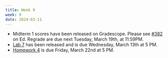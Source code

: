 ```yaml
---
title: Week 9
week: 9
date: 2024-03-11
---
```


- Midterm 1 scores have been released on Gradescope. Please see [#382](https://edstem.org/us/courses/52891/discussion/4550374) on Ed. Regrade are due next Tuesday, March 19th, at 11:59PM.
- [Lab 7](https://data102.datahub.berkeley.edu/hub/user-redirect/git-pull?repo=https%3A%2F%2Fgithub.com%2Fds-102%2Fsp24-materials&urlpath=lab%2Ftree%2Fsp24-materials%2Flab%2Flab07%2Flab07.ipynb&branch=main) has been released and is due Wednesday, March 13th at 5 PM.
- [Homework 4](https://data102.datahub.berkeley.edu/hub/user-redirect/git-pull?repo=https%3A%2F%2Fgithub.com%2Fds-102%2Fsp24-materials&urlpath=lab%2Ftree%2Fsp24-materials%2Fhw%2Fhw4%2FSpring_2024_Homework.pdf&branch=main) is due Friday, March 22nd at 5 PM.
